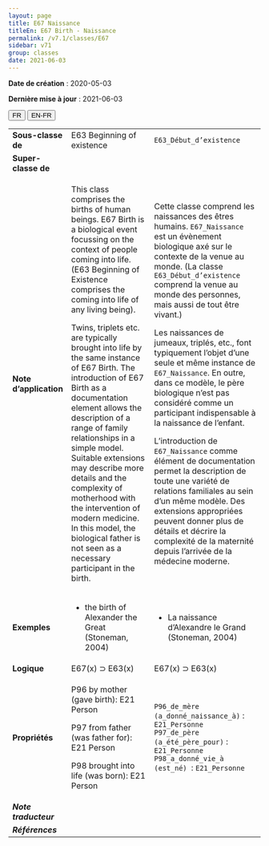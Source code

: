 ```yaml
---
layout: page
title: E67 Naissance
titleEn: E67 Birth - Naissance
permalink: /v7.1/classes/E67
sidebar: v71
group: classes
date: 2021-06-03
---
```


**Date de création** : 2020-05-03

**Dernière mise à jour** : 2021-06-03

<div class="lang-buttons">
  <button id="fr" class="activate">FR</button>
  <button id="en-fr">EN-FR</button>
</div>

<table>
<tbody>
<tr>
<td><strong>Sous-classe de</strong></td>
<td class="en">E63 Beginning of existence</td>
<td><code class="language-plaintext highlighter-rouge">E63_Début_d’existence</code></td>
</tr>
<tr>
<td><strong>Super-classe de</strong></td>
<td class="en"></td>
<td></td>
</tr>
<tr>
<td><strong>Note d’application</strong></td>
<td class="en"><p>This class comprises the births of human beings. E67 Birth is a biological event focussing on the context of people coming into life. (E63 Beginning of Existence comprises the coming into life of any living being).</p>
<p>Twins, triplets etc. are typically brought into life by the same instance of E67 Birth. The introduction of E67 Birth as a documentation element allows the description of a range of family relationships in a simple model. Suitable extensions may describe more details and the complexity of motherhood with the intervention of modern medicine. In this model, the biological father is not seen as a necessary participant in the birth.</p></td>
<td><p>Cette classe comprend les naissances des êtres humains. <code class="language-plaintext highlighter-rouge">E67_Naissance</code> est un évènement biologique axé sur le contexte de la venue au monde. (La classe <code class="language-plaintext highlighter-rouge">E63_Début_d’existence</code> comprend la venue au monde des personnes, mais aussi de tout être vivant.)</p>
<p>Les naissances de jumeaux, triplés, etc., font typiquement l’objet d’une seule et même instance de <code class="language-plaintext highlighter-rouge">E67_Naissance</code>. En outre, dans ce modèle, le père biologique n’est pas considéré comme un participant indispensable à la naissance de l’enfant.</p>
<p>L’introduction de <code class="language-plaintext highlighter-rouge">E67_Naissance</code> comme élément de documentation permet la description de toute une variété de relations familiales au sein d’un même modèle. Des extensions appropriées peuvent donner plus de détails et décrire la complexité de la maternité depuis l’arrivée de la médecine moderne.</p></td>
</tr>
<tr>
<td><strong>Exemples</strong></td>
<td class="en"><ul>
<li>
<p>the birth of Alexander the Great (Stoneman, 2004)</p>
</li>
</ul></td>
<td><ul>
<li>
<p>La naissance d’Alexandre le Grand (Stoneman, 2004)</p>
</li>
</ul></td>
</tr>
<tr>
<td><strong>Logique</strong></td>
<td class="en">E67(x) ⊃ E63(x)</td>
<td>E67(x) ⊃ E63(x)</td>
</tr>
<tr>
<td><strong>Propriétés</strong></td>
<td class="en"><p>P96 by mother (gave birth): E21 Person</p>
<p>P97 from father (was father for): E21 Person</p>
<p>P98 brought into life (was born): E21 Person</p></td>
<td><code class="language-plaintext highlighter-rouge">P96_de_mère (a_donné_naissance_à)</code> : <code class="language-plaintext highlighter-rouge">E21_Personne</code><br />
<code class="language-plaintext highlighter-rouge">P97_de_père (a_été_père_pour)</code> : <code class="language-plaintext highlighter-rouge">E21_Personne</code><br />
<code class="language-plaintext highlighter-rouge">P98_a_donné_vie_à (est_né)</code>  : <code class="language-plaintext highlighter-rouge">E21_Personne</code></td>
</tr>
<tr>
<td><strong><em>Note traducteur</em></strong></td>
<td colspan="2"></td>
</tr>
<tr>
<td><strong><em>Références</em></strong></td>
<td colspan="2"></td>
</tr>
</tbody>
</table>


